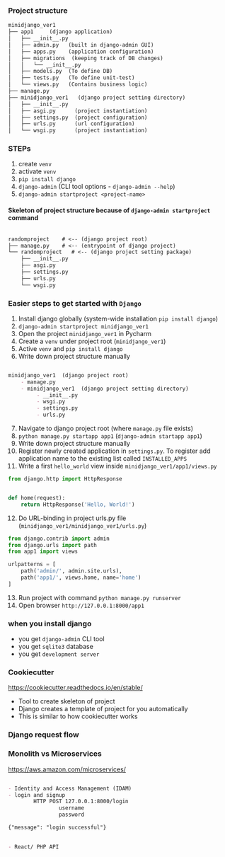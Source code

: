 ### Project structure

```markdown
minidjango_ver1
├── app1     (django application)
│   ├── __init__.py
│   ├── admin.py   (built in django-admin GUI)
│   ├── apps.py    (application configuration)
│   ├── migrations  (keeping track of DB changes)
│   │   └── __init__.py
│   ├── models.py  (To define DB)
│   ├── tests.py   (To define unit-test)
│   └── views.py   (Contains business logic)
├── manage.py
├── minidjango_ver1   (django project setting directory)
│   ├── __init__.py
│   ├── asgi.py      (project instantiation)
│   ├── settings.py  (project configuration)
│   ├── urls.py      (url configuration)
│   └── wsgi.py      (project instantiation)
```

### STEPs

1. create `venv`
2. activate `venv`
3. `pip install django`
4. `django-admin`  (CLI tool options - `django-admin --help`)
5. `django-admin startproject <project-name>`


#### Skeleton of project structure because of `django-admin startproject` command

```markdown

randomproject    # <-- (django project root)
├── manage.py    # <-- (entrypoint of django project)
└── randomproject   # <-- (django project setting package)
    ├── __init__.py
    ├── asgi.py
    ├── settings.py
    ├── urls.py
    └── wsgi.py
```

### Easier steps to get started with `Django`

1. Install django globally (system-wide installation `pip install django`) 
2. `django-admin startproject minidjango_ver1`
3. Open the project `minidjango_ver1` in Pycharm
4. Create a `venv` under project root (`minidjango_ver1`)
5. Active `venv` and `pip install django`
6. Write down project structure manually 

```markdown

minidjango_ver1  (django project root)
    - manage.py 
    - minidjango_ver1  (django project setting directory)
         - __init__.py
         - wsgi.py
         - settings.py
         - urls.py

```
7. Navigate to django project root (where `manage.py` file exists)
8. `python manage.py startapp app1`  (`django-admin startapp app1`)
9. Write down project structure manually 
10. Register newly created application in `settings.py`. 
    To register add application name to the existing list called `INSTALLED_APPS`
11. Write a first `hello_world` view inside `minidjango_ver1/app1/views.py`
```python
from django.http import HttpResponse


def home(request):
    return HttpResponse('Hello, World!')
```
12. Do URL-binding in project urls.py file (`minidjango_ver1/minidjango_ver1/urls.py`)
```python
from django.contrib import admin
from django.urls import path
from app1 import views

urlpatterns = [
    path('admin/', admin.site.urls),
    path('app1/', views.home, name='home')
]
```
13. Run project with command `python manage.py runserver`
14. Open browser `http://127.0.0.1:8000/app1`





### when you install django

- you get `django-admin` CLI tool
- you get `sqlite3` database
- you get `development server`


### Cookiecutter
https://cookiecutter.readthedocs.io/en/stable/

- Tool to create skeleton of project
- Django creates a template of project for you automatically 
- This is similar to how cookiecutter works


### Django request flow




### Monolith vs Microservices
https://aws.amazon.com/microservices/

```markdown

- Identity and Access Management (IDAM)
- login and signup
		HTTP POST 127.0.0.1:8000/login
				username
				password

{"message": "login successful"}
		

- React/ PHP API
```
